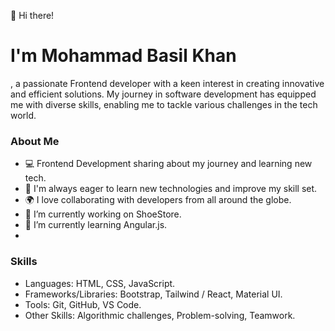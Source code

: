 <!--## Hi there 👋-->
<!--
**basilkhan1250/basilkhan1250** is a ✨ _special_ ✨ repository because its `README.md` (this file) appears on your GitHub profile.

Here are some ideas to get you started:

- 🔭 I’m currently working on ...
- 🌱 I’m currently learning ...
- 👯 I’m looking to collaborate on ...
- 🤔 I’m looking for help with ...
- 💬 Ask me about ...
- 📫 How to reach me: ...
- 😄 Pronouns: ...
- ⚡ Fun fact: ...
-->




👋 Hi there! <h1>I'm Mohammad Basil Khan</h1> , a passionate Frontend developer with a keen interest in creating innovative and efficient solutions. My journey in software development has equipped me with diverse skills, enabling me to tackle various challenges in the tech world.

### About Me
- 💻 Frontend Development sharing about my journey and learning new tech.
- 🌟 I'm always eager to learn new technologies and improve my skill set.
- 🌍 I love collaborating with developers from all around the globe.
- 🔭 I’m currently working on ShoeStore.
- 🌱 I’m currently learning Angular.js.
- 

### Skills
- Languages: HTML, CSS, JavaScript. 
- Frameworks/Libraries: Bootstrap, Tailwind / React, Material UI.
- Tools: Git, GitHub, VS Code.
- Other Skills: Algorithmic challenges, Problem-solving, Teamwork.




